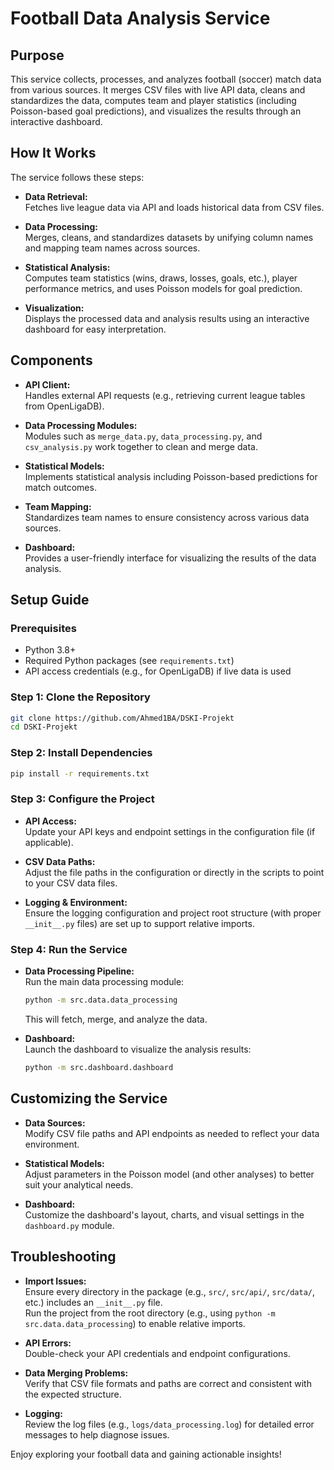 # Football Data Analysis Service

## Purpose

This service collects, processes, and analyzes football (soccer) match data from various sources. It merges CSV files with live API data, cleans and standardizes the data, computes team and player statistics (including Poisson-based goal predictions), and visualizes the results through an interactive dashboard.

## How It Works

The service follows these steps:

- **Data Retrieval:**  
  Fetches live league data via API and loads historical data from CSV files.

- **Data Processing:**  
  Merges, cleans, and standardizes datasets by unifying column names and mapping team names across sources.

- **Statistical Analysis:**  
  Computes team statistics (wins, draws, losses, goals, etc.), player performance metrics, and uses Poisson models for goal prediction.

- **Visualization:**  
  Displays the processed data and analysis results using an interactive dashboard for easy interpretation.

## Components

- **API Client:**  
  Handles external API requests (e.g., retrieving current league tables from OpenLigaDB).

- **Data Processing Modules:**  
  Modules such as `merge_data.py`, `data_processing.py`, and `csv_analysis.py` work together to clean and merge data.

- **Statistical Models:**  
  Implements statistical analysis including Poisson-based predictions for match outcomes.

- **Team Mapping:**  
  Standardizes team names to ensure consistency across various data sources.

- **Dashboard:**  
  Provides a user-friendly interface for visualizing the results of the data analysis.

## Setup Guide

### Prerequisites

- Python 3.8+
- Required Python packages (see `requirements.txt`)
- API access credentials (e.g., for OpenLigaDB) if live data is used

### Step 1: Clone the Repository

```bash
git clone https://github.com/Ahmed1BA/DSKI-Projekt
cd DSKI-Projekt
```

### Step 2: Install Dependencies

```bash
pip install -r requirements.txt
```

### Step 3: Configure the Project

- **API Access:**  
  Update your API keys and endpoint settings in the configuration file (if applicable).

- **CSV Data Paths:**  
  Adjust the file paths in the configuration or directly in the scripts to point to your CSV data files.

- **Logging & Environment:**  
  Ensure the logging configuration and project root structure (with proper `__init__.py` files) are set up to support relative imports.

### Step 4: Run the Service

- **Data Processing Pipeline:**  
  Run the main data processing module:
  ```bash
  python -m src.data.data_processing
  ```
  This will fetch, merge, and analyze the data.

- **Dashboard:**  
  Launch the dashboard to visualize the analysis results:
  ```bash
  python -m src.dashboard.dashboard
  ```

## Customizing the Service

- **Data Sources:**  
  Modify CSV file paths and API endpoints as needed to reflect your data environment.

- **Statistical Models:**  
  Adjust parameters in the Poisson model (and other analyses) to better suit your analytical needs.

- **Dashboard:**  
  Customize the dashboard's layout, charts, and visual settings in the `dashboard.py` module.

## Troubleshooting

- **Import Issues:**  
  Ensure every directory in the package (e.g., `src/`, `src/api/`, `src/data/`, etc.) includes an `__init__.py` file.  
  Run the project from the root directory (e.g., using `python -m src.data.data_processing`) to enable relative imports.

- **API Errors:**  
  Double-check your API credentials and endpoint configurations.

- **Data Merging Problems:**  
  Verify that CSV file formats and paths are correct and consistent with the expected structure.

- **Logging:**  
  Review the log files (e.g., `logs/data_processing.log`) for detailed error messages to help diagnose issues.

Enjoy exploring your football data and gaining actionable insights!